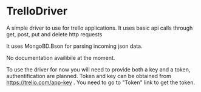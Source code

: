 # TrelloDriver
A simple driver to use for trello applications. It uses basic api calls through get, post, put and delete http requests

It uses MongoBD.Bson for parsing incoming json data.

No documentation availibile at the moment.

To use the driver for now you will need to provide both a key and a token, authentification are planned. Token and key can be obtained from https://trello.com/app-key . You need to go to "Token" link to get the token.
